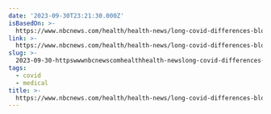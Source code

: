 ```yaml
---
date: '2023-09-30T23:21:30.000Z'
isBasedOn: >-
  https://www.nbcnews.com/health/health-news/long-covid-differences-blood-test-study-finds-rcna116871
link: >-
  https://www.nbcnews.com/health/health-news/long-covid-differences-blood-test-study-finds-rcna116871
slug: >-
  2023-09-30-httpswwwnbcnewscomhealthhealth-newslong-covid-differences-blood-test-study-finds-rcna116871
tags:
  - covid
  - medical
title: >-
  https://www.nbcnews.com/health/health-news/long-covid-differences-blood-test-study-finds-rcna116871
---
```


